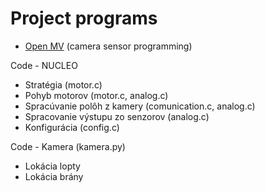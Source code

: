 # Project programs
- [Open MV](https://openmv.io/pages/download) (camera sensor programming)

Code - NUCLEO 
- Stratégia (motor.c)
- Pohyb motorov (motor.c, analog.c)
- Spracúvanie polôh z kamery (comunication.c, analog.c)
- Spracovanie výstupu zo senzorov (analog.c)
- Konfigurácia (config.c)

Code - Kamera (kamera.py)
- Lokácia lopty
- Lokácia brány

